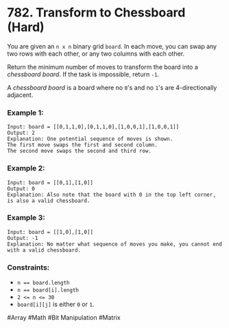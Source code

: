 # 782. Transform to Chessboard (Hard)

You are given an `n x n` binary grid `board`. In each move, you can swap any two rows with each other, or any two columns with each other.

Return the minimum number of moves to transform the board into a _chessboard board_. If the task is impossible, return `-1`.

A _chessboard board_ is a board where no `0`'s and no `1`'s are 4-directionally adjacent.

### Example 1:

```
Input: board = [[0,1,1,0],[0,1,1,0],[1,0,0,1],[1,0,0,1]]
Output: 2
Explanation: One potential sequence of moves is shown.
The first move swaps the first and second column.
The second move swaps the second and third row.
```

### Example 2:

```
Input: board = [[0,1],[1,0]]
Output: 0
Explanation: Also note that the board with 0 in the top left corner, is also a valid chessboard.
```

### Example 3:

```
Input: board = [[1,0],[1,0]]
Output: -1
Explanation: No matter what sequence of moves you make, you cannot end with a valid chessboard.
```

### Constraints:

- `n == board.length`
- `n == board[i].length`
- `2 <= n <= 30`
- `board[i][j]` is either `0` or `1`.

#Array #Math #Bit Manipulation #Matrix
